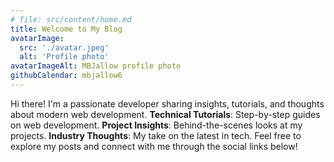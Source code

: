 ```yaml
---
# file: src/content/home.md
title: Welcome to My Blog
avatarImage: 
  src: './avatar.jpeg'
  alt: 'Profile photo'
avatarImageAlt: MBJallow profile photo
githubCalendar: mbjallow6
---
```


Hi there! I'm a passionate developer sharing insights, tutorials, and thoughts about modern web development. **Technical Tutorials**: Step-by-step guides on web development. **Project Insights**: Behind-the-scenes looks at my projects. **Industry Thoughts**: My take on the latest in tech. Feel free to explore my posts and connect with me through the social links below!
